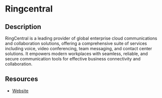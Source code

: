 # Ringcentral
## Description
RingCentral is a leading provider of global enterprise cloud communications and collaboration solutions, offering a comprehensive suite of services including voice, video conferencing, team messaging, and contact center solutions. It empowers modern workplaces with seamless, reliable, and secure communication tools for effective business connectivity and collaboration.

## Resources
* [Website](ringcentral.com)